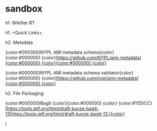 # sandbox
h1. Wikifier RT

h1. +Quick Links+

h2. Metadata

{color:#000000}NYPL AMI metadata schema{color}{color:#000000} {color}[https://github.com/NYPL/ami-metadata]{color:#000000} {color}{color:#000000} {color}

{color:#000000}NYPL AMI metadata schema validator{color}{color:#000000} {color}[https://github.com/nypl/ami-metadata]{color:#000000} {color}

h2. File Packaging

{color:#000000}BagIt {color}{color:#000000} {color} {color:#1155CC}[https://tools.ietf.org/html/draft-kunze-bagit-13|https://tools.ietf.org/html/draft-kunze-bagit-13.]{color}

\\
